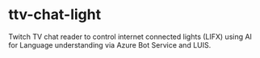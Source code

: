 # ttv-chat-light
Twitch TV chat reader to control internet connected lights (LIFX) using AI for Language understanding via Azure Bot Service and LUIS.
